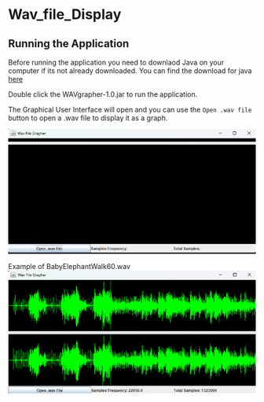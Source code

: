 # Wav_file_Display

## Running the Application
Before running the application you need to downlaod Java on your computer if its not already downloaded. You can find the download for java [here](https://www.oracle.com/ca-en/java/technologies/downloads/)

Double click the WAVgrapher-1.0.jar to run the application.

The Graphical User Interface will open and you can use the `Open .wav file` button to open a .wav file to display it as a graph.

![Default GUI](images/default_gui.png)

Example of BabyElephantWalk60.wav
![Graph of example .wav file](images/test_wav_graph.png)